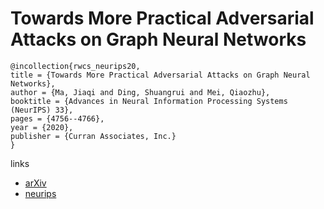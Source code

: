 # Towards More Practical Adversarial Attacks on Graph Neural Networks

```
@incollection{rwcs_neurips20,
title = {Towards More Practical Adversarial Attacks on Graph Neural Networks},
author = {Ma, Jiaqi and Ding, Shuangrui and Mei, Qiaozhu},
booktitle = {Advances in Neural Information Processing Systems (NeurIPS) 33},
pages = {4756--4766},
year = {2020},
publisher = {Curran Associates, Inc.}
}
```

links
- [arXiv](https://arxiv.org/abs/2006.05057)
- [neurips](https://papers.nips.cc//paper/2020/hash/32bb90e8976aab5298d5da10fe66f21d-Abstract.html)
